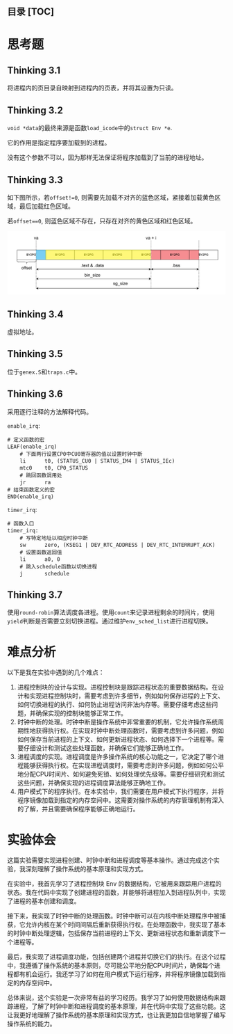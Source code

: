**目录**
[TOC]
---

# 思考题

## Thinking 3.1

将进程内的页目录自映射到进程内的页表，并将其设置为只读。

## Thinking 3.2

`void *data`的最终来源是函数`load_icode`中的`struct Env *e`.

它的作用是指定程序要加载到的进程。

没有这个参数不可以，因为那样无法保证将程序加载到了当前的进程地址。

## Thinking 3.3

如下图所示，若`offset!=0`, 则需要先加载不对齐的蓝色区域，紧接着加载黄色区域，最后加载红色区域。

若`offset==0`, 则蓝色区域不存在，只存在对齐的黄色区域和红色区域。

![image-20230410193543675](lab3/image-20230410193543675.png)

## Thinking 3.4

虚拟地址。

## Thinking 3.5

位于`genex.S`和`traps.c`中。

## Thinking 3.6

采用逐行注释的方法解释代码。

`enable_irq`:

```assembly
# 定义函数的宏
LEAF(enable_irq)
	# 下面两行设置CP0中CU0寄存器的值以设置时钟中断
	li		t0, (STATUS_CU0 | STATUS_IM4 | STATUS_IEc)
	mtc0	t0, CP0_STATUS
	# 跳回函数调用处
	jr		ra
# 结束函数定义的宏
END(enable_irq)
```

`timer_irq`:

```assembly
# 函数入口
timer_irq:
	# 写特定地址以相应时钟中断
	sw		zero, (KSEG1 | DEV_RTC_ADDRESS | DEV_RTC_INTERRUPT_ACK)
	# 设置函数返回值
	li		a0, 0
	# 跳入schedule函数以切换进程
	j		schedule
```

## Thinking 3.7

使用`round-robin`算法调度各进程。使用`count`来记录进程剩余的时间片，使用`yield`判断是否需要立刻切换进程。通过维护`env_sched_list`进行进程切换。

# 难点分析

以下是我在实验中遇到的几个难点：

1. 进程控制块的设计与实现。进程控制块是跟踪进程状态的重要数据结构。在设计和实现进程控制块时，需要考虑到许多细节，例如如何保存进程的上下文、如何切换进程的执行、如何防止进程访问非法内存等。需要仔细考虑这些问题，并确保实现的控制块能够正常工作。
2. 时钟中断的处理。时钟中断是操作系统中非常重要的机制，它允许操作系统周期性地获得执行权。在实现时钟中断处理函数时，需要考虑到许多问题，例如如何保存当前进程的上下文、如何更新进程状态、如何选择下一个进程等。需要仔细设计和测试这些处理函数，并确保它们能够正确地工作。
3. 进程调度的实现。进程调度是许多操作系统的核心功能之一，它决定了哪个进程能够获得执行权。在实现进程调度时，需要考虑到许多问题，例如如何公平地分配CPU时间片、如何避免死锁、如何处理优先级等。需要仔细研究和测试这些问题，并确保实现的进程调度算法能够正确地工作。
4. 用户模式下的程序执行。在本实验中，我们需要在用户模式下执行程序，并将程序镜像加载到指定的内存空间中。这需要对操作系统的内存管理机制有深入的了解，并且需要确保程序能够正确地运行。

# 实验体会

这篇实验需要实现进程创建、时钟中断和进程调度等基本操作。通过完成这个实验，我深刻理解了操作系统的基本原理和实现方式。

在实验中，我首先学习了进程控制块 Env 的数据结构，它被用来跟踪用户进程的状态。我在代码中实现了创建进程的函数，并能够将进程加入到进程队列中，实现了进程的基本创建和调度。

接下来，我实现了时钟中断的处理函数。时钟中断可以在内核中断处理程序中被捕获，它允许内核在某个时间间隔后重新获得执行权。在处理函数中，我实现了基本的时钟中断处理逻辑，包括保存当前进程的上下文、更新进程状态和重新调度下一个进程等。

最后，我实现了进程调度功能，包括创建两个进程并切换它们的执行。在这个过程中，我遵循了操作系统的基本原则，尽可能公平地分配CPU时间片，确保每个进程都有机会运行。我还学习了如何在用户模式下运行程序，并将程序镜像加载到指定的内存空间中。

总体来说，这个实验是一次非常有益的学习经历。我学习了如何使用数据结构来跟踪进程，了解了时钟中断和进程调度的基本原理，并在代码中实现了这些功能。这让我更好地理解了操作系统的基本原理和实现方式，也让我更加自信地掌握了编写操作系统的能力。